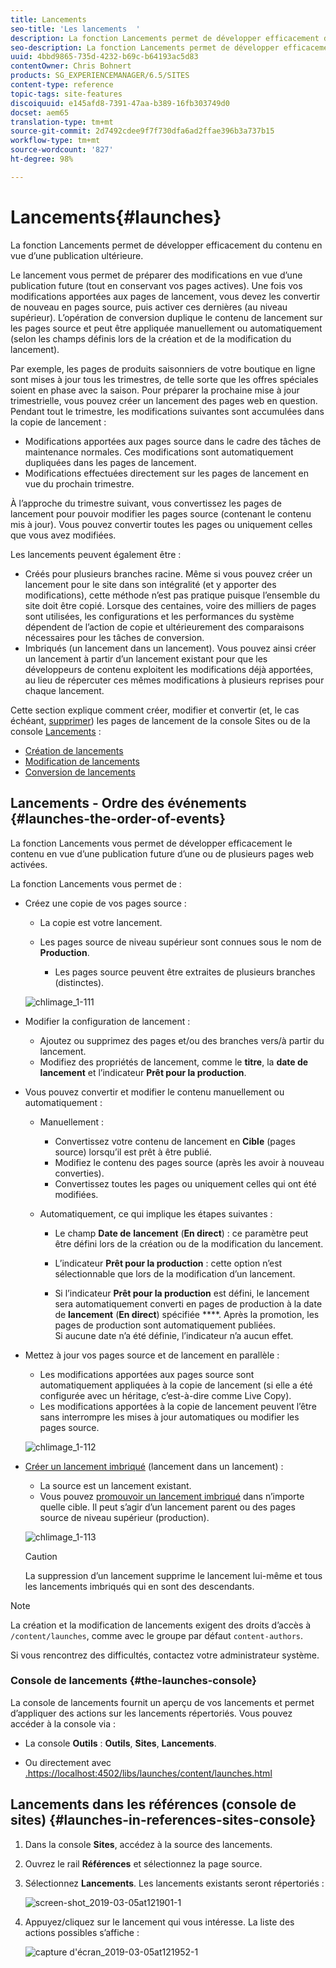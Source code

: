 ```yaml
---
title: Lancements
seo-title: 'Les lancements  '
description: La fonction Lancements permet de développer efficacement du contenu en vue d’une publication ultérieure. Les lancements permettent de préparer les modifications pour une publication à venir, tout en conservant vos pages actuelles.
seo-description: La fonction Lancements permet de développer efficacement du contenu en vue d’une publication ultérieure. Les lancements permettent de préparer les modifications pour une publication à venir, tout en conservant vos pages actuelles.
uuid: 4bbd9865-735d-4232-b69c-b64193ac5d83
contentOwner: Chris Bohnert
products: SG_EXPERIENCEMANAGER/6.5/SITES
content-type: reference
topic-tags: site-features
discoiquuid: e145afd8-7391-47aa-b389-16fb303749d0
docset: aem65
translation-type: tm+mt
source-git-commit: 2d7492cdee9f7f730dfa6ad2ffae396b3a737b15
workflow-type: tm+mt
source-wordcount: '827'
ht-degree: 98%

---
```



# Lancements{#launches}

La fonction Lancements permet de développer efficacement du contenu en vue d’une publication ultérieure.

Le lancement vous permet de préparer des modifications en vue d’une publication future (tout en conservant vos pages actives). Une fois vos modifications apportées aux pages de lancement, vous devez les convertir de nouveau en pages source, puis activer ces dernières (au niveau supérieur). L’opération de conversion duplique le contenu de lancement sur les pages source et peut être appliquée manuellement ou automatiquement (selon les champs définis lors de la création et de la modification du lancement).

Par exemple, les pages de produits saisonniers de votre boutique en ligne sont mises à jour tous les trimestres, de telle sorte que les offres spéciales soient en phase avec la saison. Pour préparer la prochaine mise à jour trimestrielle, vous pouvez créer un lancement des pages web en question. Pendant tout le trimestre, les modifications suivantes sont accumulées dans la copie de lancement :

* Modifications apportées aux pages source dans le cadre des tâches de maintenance normales. Ces modifications sont automatiquement dupliquées dans les pages de lancement.
* Modifications effectuées directement sur les pages de lancement en vue du prochain trimestre.

À l’approche du trimestre suivant, vous convertissez les pages de lancement pour pouvoir modifier les pages source (contenant le contenu mis à jour). Vous pouvez convertir toutes les pages ou uniquement celles que vous avez modifiées. 

Les lancements peuvent également être :

* Créés pour plusieurs branches racine. Même si vous pouvez créer un lancement pour le site dans son intégralité (et y apporter des modifications), cette méthode n’est pas pratique puisque l’ensemble du site doit être copié. Lorsque des centaines, voire des milliers de pages sont utilisées, les configurations et les performances du système dépendent de l’action de copie et ultérieurement des comparaisons nécessaires pour les tâches de conversion.
* Imbriqués (un lancement dans un lancement). Vous pouvez ainsi créer un lancement à partir d’un lancement existant pour que les développeurs de contenu exploitent les modifications déjà apportées, au lieu de répercuter ces mêmes modifications à plusieurs reprises pour chaque lancement.

Cette section explique comment créer, modifier et convertir (et, le cas échéant, [supprimer](/help/sites-authoring/launches-creating.md#deleting-a-launch)) les pages de lancement de la console Sites ou de la console [Lancements](#the-launches-console) :

* [Création de lancements](/help/sites-authoring/launches-creating.md)
* [Modification de lancements](/help/sites-authoring/launches-editing.md)
* [Conversion de lancements](/help/sites-authoring/launches-promoting.md)

## Lancements - Ordre des événements {#launches-the-order-of-events}

La fonction Lancements vous permet de développer efficacement le contenu en vue d’une publication future d’une ou de plusieurs pages web activées.

La fonction Lancements vous permet de :

* Créez une copie de vos pages source :

   * La copie est votre lancement.
   * Les pages source de niveau supérieur sont connues sous le nom de **Production**.

      * Les pages source peuvent être extraites de plusieurs branches (distinctes).

   ![chlimage_1-111](assets/chlimage_1-111.png)

* Modifier la configuration de lancement :

   * Ajoutez ou supprimez des pages et/ou des branches vers/à partir du lancement.
   * Modifiez des propriétés de lancement, comme le **titre**, la **date de lancement** et l’indicateur **Prêt pour la production**. 

* Vous pouvez convertir et modifier le contenu manuellement ou automatiquement :

   * Manuellement :

      * Convertissez votre contenu de lancement en **Cible** (pages source) lorsqu’il est prêt à être publié.
      * Modifiez le contenu des pages source (après les avoir à nouveau converties).
      * Convertissez toutes les pages ou uniquement celles qui ont été modifiées.
   * Automatiquement, ce qui implique les étapes suivantes : 

      * Le champ **Date de** **lancement** (**En direct**) : ce paramètre peut être défini lors de la création ou de la modification du lancement.

      * L’indicateur **Prêt pour la production** : cette option n’est sélectionnable que lors de la modification d’un lancement.
      * Si l’indicateur **Prêt pour la production** est défini, le lancement sera automatiquement converti en pages de production à la date de **lancement** (**En direct**) spécifiée ****. Après la promotion, les pages de production sont automatiquement publiées.\
         Si aucune date n’a été définie, l’indicateur n’a aucun effet.


* Mettez à jour vos pages source et de lancement en parallèle :

   * Les modifications apportées aux pages source sont automatiquement appliquées à la copie de lancement (si elle a été configurée avec un héritage, c’est-à-dire comme Live Copy). 
   * Les modifications apportées à la copie de lancement peuvent l’être sans interrompre les mises à jour automatiques ou modifier les pages source. 

   ![chlimage_1-112](assets/chlimage_1-112.png)

* [Créer un lancement imbriqué](/help/sites-authoring/launches-creating.md#creating-a-nested-launch) (lancement dans un lancement) :

   * La source est un lancement existant.
   * Vous pouvez [promouvoir un lancement imbriqué](/help/sites-authoring/launches-promoting.md#promoting-a-nested-launch) dans n’importe quelle cible. Il peut s’agir d’un lancement parent ou des pages source de niveau supérieur (production).

   ![chlimage_1-113](assets/chlimage_1-113.png)

   >[!CAUTION]
   >
   >La suppression d’un lancement supprime le lancement lui-même et tous les lancements imbriqués qui en sont des descendants.

>[!NOTE]
>
>La création et la modification de lancements exigent des droits d’accès à `/content/launches`, comme avec le groupe par défaut `content-authors`.
>
>Si vous rencontrez des difficultés, contactez votre administrateur système. 

### Console de lancements {#the-launches-console}

La console de lancements fournit un aperçu de vos lancements et permet d’appliquer des actions sur les lancements répertoriés. Vous pouvez accéder à la console via :

* La console **Outils** : **Outils**, **Sites**, **Lancements**.

* Ou directement avec [.https://localhost:4502/libs/launches/content/launches.html](https://localhost:4502/libs/launches/content/launches.html)

## Lancements dans les références (console de sites) {#launches-in-references-sites-console}

1. Dans la console **Sites**, accédez à la source des lancements.
1. Ouvrez le rail **Références** et sélectionnez la page source.
1. Sélectionnez **Lancements**. Les lancements existants seront répertoriés :

   ![screen-shot_2019-03-05at121901-1](assets/screen-shot_2019-03-05at121901-1.png)

1. Appuyez/cliquez sur le lancement qui vous intéresse. La liste des actions possibles s’affiche :

   ![capture d&#39;écran_2019-03-05at121952-1](assets/screen-shot_2019-03-05at121952-1.png)
